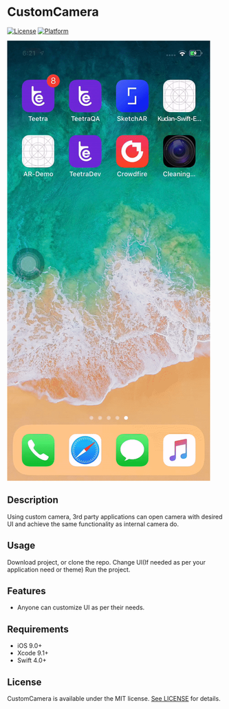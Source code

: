 # CustomCamera

[![License](https://img.shields.io/badge/License-MIT-brightgreen)](https://github.com/TankarShah07/CustomCamera)
[![Platform](https://img.shields.io/badge/Platform-iOS-orange)](https://github.com/TankarShah07/CustomCamera)

![CustomCamera](CustomCamera.gif)

## Description

Using custom camera, 3rd party applications can open camera with desired UI and achieve the same functionality as internal camera do.

## Usage

Download project, or clone the repo.
Change UI(If needed as per your application need or theme)
Run the project.

## Features

- Anyone can customize UI as per their needs.


## Requirements

- iOS 9.0+
- Xcode 9.1+
- Swift 4.0+


## License

CustomCamera is available under the MIT license. [See LICENSE](https://github.com/TankarShah07/CustomCamera/blob/master/LICENSE) for details.
